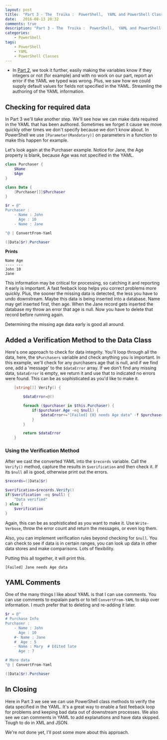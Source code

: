 ```yaml
---
layout: post
title:  "Part 3 - The  Troika :  PowerShell,  YAML and PowerShell Classes"
date:   2016-08-13 20:32
comments: true
description: "Part 3 - The  Troika :  PowerShell,  YAML and PowerShell Classes"
categories: 
    - PowerShell
tags: 
    - PowerShell
    - YAML
    - PowerShell Classes
---
```



* In [Part 2](http://dougfinke.com/blog/part-2-the-troika-powershell-yaml-and-powershell-classes/), we took it further, easily making the variables know if they integers or not (for example) and with no work on our part, report an error if the YAML we typed was wrong. Plus, we saw how we could supply default values for fields not specified in the YAML. Streamling the authoring of the YAML information.

## Checking for required data
In Part 3 we'll take another step. We'll see how we can make data required in the YAML that has been authored. Sometimes we forget it cause we move quickly other times we don't specify because we don't know about. In PowerShell we use `[Parameter(Mandatory)]` on parameters in a function to make this happen for example.

Let's look again at the Purchaser example. Notice for Jane, the Age property is blank, because Age was not specified in the YAML.

```powershell
class Purchaser {
    $Name
    $Age
}

class Data {
    [Purchaser[]]$Purchaser
}

$r = @"
Purchaser :
    - Name : John
      Age : 10
    - Name : Jane

"@ | ConvertFrom-Yaml

([Data]$r).Purchaser
```

**Prints**

```
Name Age
---- ---
John 10
Jane
```

This information may be critical for processing, so catching it and reporting it early is important. A fast feeback loop helps you correct problems more quickly. Plus, the sooner the missing data is detected, the less you have to undo downstream. Maybe this data is being inserted into a database. Name may get inserted first, then age. When the Jane record gets inserted the database my throw an error that age is null. Now you have to delete that record before running again.

Determining the missing age data early is good all around.

## Added a Verification Method to the Data Class

Here's one approach to check for data integrity. You'll loop through all the data, here, the `$Purchasers` variable and check anything you is important. In this example, we'll check for any purchasers age that is null, and if we find one, add a 'message' to the `$dataError` array. If we don't find any missing data, `$dataError` is empty, we return it and use that to indicated no errors were found. This can be as sophisticated as you'd like to make it.

```powershell
    [string[]] Verify() {

        $dataError=@()

        foreach ($purchaser in $this.Purchaser) {
            if($purchaser.Age -eq $null) {
                $dataError+="[Failed] {0} needs Age data" -f $purchaser.Name
            }
        }

        return $dataError
    }
```

### Using the Verification Method

After we cast the converted YAML into the `$records` variable. Call the `Verify()` method, capture the results in `$verification` and then check it. If its `$null` all is good, otherwise print out the errors.

```powershell
$records=([Data]$r)

$verification=$records.Verify()
if($verification -eq $null) {
    "Data verified"
} else {
    $verification
}
```

Again, this can be as sophisticated as you want to make it. Use `Write-Verbose`, throw the error count and return the messages, or even log them.

Also, you can implement verification rules beyond checking for `$null`. You can check to see if data is in certain ranges, you can look up data in other data stores and make comparisons. Lots of flexibility.

Putting this all together, it will print this.

```
[Failed] Jane needs Age data
```

## YAML Comments
One of the many things I like about YAML is that I can use comments. You can use comments to expalain parts or to tell `ConvertFrom-YAML` to skip over information. I much prefer that to deleting and re-adding it later.

```powershell
$r = @"
# Purchase Info
Purchaser :
    - Name : John
      Age : 10
    #- Name : Jane
    #  Age : 5
    - Name : Mary  # Edited late
      Age : 7

# More data
"@ | ConvertFrom-Yaml

([Data]$r).Purchaser
```

## In Closing
Here in Part 3 we see we can use PowerShell class methods to verify the data specified in the YAML. It's a great way to enable a fast feeback loop for problems and keeping bad data out of downstream processes. We also see we can comments in YAML to add explanations and have data skipped. Tough to do in XML and JSON.

We're not done yet, I'll post some more about this approach.